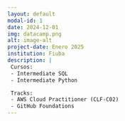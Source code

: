```yaml
---
layout: default
modal-id: 1
date: 2024-12-01
img: datacamp.png
alt: image-alt
project-date: Enero 2025
institution: Fiuba
description: |
 Cursos:
 - Intermediate SQL
 - Intermediate Python

 Tracks:
 - AWS Cloud Practitioner (CLF-C02)
 - GitHub Foundations
---
```

